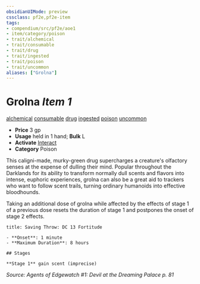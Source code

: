 ```yaml
---
obsidianUIMode: preview
cssclass: pf2e,pf2e-item
tags:
- compendium/src/pf2e/aoe1
- item/category/poison
- trait/alchemical
- trait/consumable
- trait/drug
- trait/ingested
- trait/poison
- trait/uncommon
aliases: ["Grolna"]
---
```

# Grolna *Item 1*  
[alchemical](../../../Rules/traits/alchemical.md)  [consumable](../../../Rules/traits/consumable.md)  [drug](../../../Rules/traits/drug-gmg.md)  [ingested](../../../Rules/traits/ingested.md)  [poison](../../../Rules/traits/poison.md)  [uncommon](../../../Rules/traits/uncommon.md)  

- **Price** 3 gp
- **Usage** held in 1 hand; **Bulk** L
- **Activate** [Interact](../../../Rules/actions/interact.md)
- **Category** Poison

This caligni-made, murky-green drug supercharges a creature's olfactory senses at the expense of dulling their mind. Popular throughout the Darklands for its ability to transform normally dull scents and flavors into intense, euphoric experiences, grolna can also be a great aid to trackers who want to follow scent trails, turning ordinary humanoids into effective bloodhounds.

Taking an additional dose of grolna while affected by the effects of stage 1 of a previous dose resets the duration of stage 1 and postpones the onset of stage 2 effects.

```ad-inline-affliction
title: Saving Throw: DC 13 Fortitude

- **Onset**: 1 minute
- **Maximum Duration**: 8 hours

## Stages

**Stage 1** gain scent (imprecise)
```

*Source: Agents of Edgewatch #1: Devil at the Dreaming Palace p. 81*